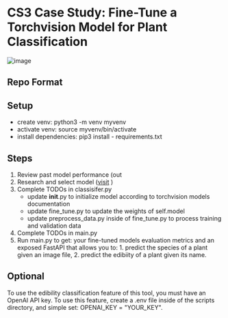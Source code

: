 # CS3 Case Study: Fine-Tune a Torchvision Model for Plant Classification

![image](https://github.com/user-attachments/assets/6ff95681-4495-45b9-a9af-dbf04bb13490)

## Repo Format

## Setup
- create venv: python3 -m venv myvenv
- activate venv: source myvenv/bin/activate
- install dependencies: pip3 install - requirements.txt

## Steps
1. Review past model performance (out
1. Research and select model ([visit](https://github.com/wdgstl/CS3-PlantClassification-/blob/main/output/model_comparison.png) )
2. Complete TODOs in classisifer.py
   - update __init__.py to initialize model according to torchvision models documentation
   - update fine_tune.py to update the weights of self.model
   - update preprocess_data.py inside of fine_tune.py to process training and validation data 
3. Complete TODOs in main.py
4. Run main.py to get: your fine-tuned models evaluation metrics and an exposed FastAPI that allows you to: 1. predict the species of a plant given an image file, 2. predict the edibiity of a plant given its name. 

## Optional 
To use the edibility classification feature of this tool, you must have an OpenAI API key. To use this feature, create a .env file inside of the scripts directory, and simple set: OPENAI_KEY = "YOUR_KEY".
